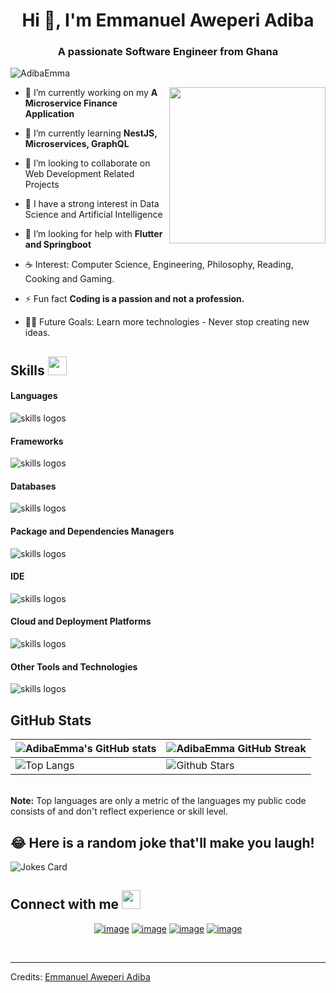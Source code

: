 <h1 align="center">Hi 👋, I'm Emmanuel Aweperi Adiba</h1>

<h3 align="center">A passionate Software Engineer from Ghana</h3>

<p align="left"> <img src="https://komarev.com/ghpvc/?username=AdibaEmma" alt="AdibaEmma"> </p>
<img align="right" src="https://github.com/7oSkaaa/7oSkaaa/blob/main/Images/Right_Side.gif?raw=true" width = 250px>

- 🔭 I’m currently working on my **A Microservice Finance Application** 

- 🌱 I’m currently learning **NestJS, Microservices, GraphQL**

-  👯 I’m looking to collaborate on Web Development Related Projects 

- 📝 I have a strong interest in Data Science and Artificial Intelligence
  
- 🤔 I’m looking for help with  **Flutter and Springboot**

- ☕ Interest: Computer Science, Engineering, Philosophy, Reading, Cooking and Gaming.

- ⚡ Fun fact **Coding is a passion and not a profession.**

- 💪🏼 Future Goals: Learn more technologies - Never stop creating new ideas.


## Skills <img src="https://media.giphy.com/media/iY8CRBdQXODJSCERIr/giphy.gif" width="30px">&nbsp; 

<h4> Languages </h4>
<span> 
  <img src="https://skillicons.dev/icons?i=java,js,ts,kotlin,python,css" alt="skills logos" /> <br>
</span>

<h4> Frameworks </h4>
<span>
 <img src="https://skillicons.dev/icons?i=spring,nodejs,express,nestjs,react,sass" alt="skills logos" /> <br>
</span>

<h4> Databases </h4>
<span>
 <img src="https://skillicons.dev/icons?i=postgres,mysql,mongodb" alt="skills logos" /> <br>
</span>

<h4> Package and Dependencies Managers</h4>
<span>
 <img src="https://skillicons.dev/icons?i=maven,gradle" alt="skills logos" /> <br>
</span>

<h4> IDE </h4>
<span>
<img src="https://skillicons.dev/icons?i=vscode,idea" alt="skills logos" /> <br>
</span>

<h4> Cloud and Deployment Platforms </h4>
<span>
 <img src="https://skillicons.dev/icons?i=aws,netlify,vercel,heroku,docker" alt="skills logos" /> <br>
</span>

<h4> Other Tools and Technologies </h4>
<span>
 <img src="https://skillicons.dev/icons?i=git,github,githubactions,gitlab,webpack,redis,rabbitmq,kafka,hibernate,linux,nginx,postman,powershell,regex,sequelize" alt="skills logos" /> <br>
</span>

## GitHub Stats
| ![AdibaEmma's GitHub stats](https://github-readme-stats.vercel.app/api?username=AdibaEmma&show_icons=true&theme=tokyonight) | ![AdibaEmma GitHub Streak](https://github-readme-streak-stats.herokuapp.com/?user=AdibaEmma&theme=tokyonight) |
| --- | --- |
| ![Top Langs](https://github-readme-stats.vercel.app/api/top-langs/?username=AdibaEmma&theme=tokyonight) | ![Github Stars](https://github-readme-stats.vercel.app/api?username=AdibaEmma&show_icons=true&locale=en&count_private=true&hide_rank=true&custom_title=My%20GitHub%20Stats&disable_animations=true&theme=tokyonight) |

</br>
<b>Note:</b> Top languages are only a metric of the languages my public code consists of and don't reflect experience or skill level.
    
## 😂 Here is a random joke that'll make you laugh!
![Jokes Card](https://readme-jokes.vercel.app/api)

## Connect with me <img src="https://media.giphy.com/media/iY8CRBdQXODJSCERIr/giphy.gif" width="30px">
<div align="center">

[![image](https://img.shields.io/badge/LinkedIn-0077B5?style=for-the-badge&logo=linkedin&logoColor=white)](https://www.linkedin.com/in/emmanuel-adiba/)
[![image](https://img.shields.io/badge/Instagram-E4405F?style=for-the-badge&logo=instagram&logoColor=white)](https://www.instagram.com/adiba_emmanuel/)
[![image](https://img.shields.io/badge/Twitter-1DA1F2?style=for-the-badge&logo=twitter&logoColor=white)](https://twitter.com/emmanuel_adiba)
[![image](https://img.shields.io/badge/Gmail-D14836?style=for-the-badge&logo=gmail&logoColor=white)](mailto:eabaagah@gmail.com)
  
</div>
<br>


-----
Credits: [Emmanuel Aweperi Adiba](https://github.com/AdibaEmma)
